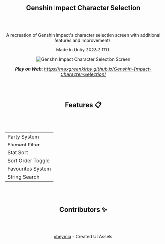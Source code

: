 <h2 align="center">Genshin Impact Character Selection</h2>
<br><br>

<p align="center">A recreation of Genshin Impact's character selection screen with additional features and improvements.</p>
<p align="center">Made in Unity 2023.2.17f1.</p>

<p align="center">
    <img src="https://github.com/user-attachments/assets/87879847-0ab0-464b-be2e-c443b383f4a1" alt="Genshin Impact Character Selection Screen">
</p>

<p align="center"><strong>𝘗𝘭𝘢𝘺 𝘰𝘯 𝘞𝘦𝘣: </strong> <a href="https://maxgreenkirby.github.io/Genshin-Impact-Character-Selection/" target="_blank">𝘩𝘵𝘵𝘱𝘴://𝘮𝘢𝘹𝘨𝘳𝘦𝘦𝘯𝘬𝘪𝘳𝘣𝘺.𝘨𝘪𝘵𝘩𝘶𝘣.𝘪𝘰/𝘎𝘦𝘯𝘴𝘩𝘪𝘯-𝘐𝘮𝘱𝘢𝘤𝘵-𝘊𝘩𝘢𝘳𝘢𝘤𝘵𝘦𝘳-𝘚𝘦𝘭𝘦𝘤𝘵𝘪𝘰𝘯/</a></p>

<br><br>
<h2 align="center">Features 📋</h2>
<br><br>

<table align="center">
  <tr>
    <td>Party System</td>
  </tr>
  <tr>
    <td>Element Filter</td>
  </tr>
  <tr>
    <td>Stat Sort</td>
  </tr>
  <tr>
    <td>Sort Order Toggle</td>
  </tr>
  <tr>
    <td>Favourites System</td>
  </tr>
  <tr>
    <td>String Search</td>
  </tr>
</table>

<br><br>
<h2 align="center">Contributors ✨</h2>
<br><br>

<p align="center"><a href="https://github.com/oheymia" target="_blank">oheymia</a> - Created UI Assets</p>

